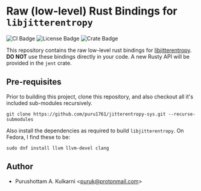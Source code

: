 # Raw (low-level) Rust Bindings for `libjitterentropy`

![CI Badge](https://github.com/puru1761/jitterentropy-sys/actions/workflows/main.yml/badge.svg)
![License Badge](https://img.shields.io/github/license/puru1761/jitterentropy-sys)
![Crate Badge](https://img.shields.io/crates/v/jitterentropy-sys.svg)

This repository contains the raw low-level rust bindings for [libjitterentropy](https://github.com/smuellerDD/jitterentropy-library/tree/v3.3.1).
**DO NOT** use these bindings directly in your code. A new Rusty API will be
provided in the `jent` crate.

## Pre-requisites

Prior to building this project, clone this repository, and also checkout
all it's included sub-modules recursively.

```
git clone https://github.com/puru1761/jitterentropy-sys.git --recurse-submodules
```

Also install the dependencies as required to build `libjitterentropy`.
On Fedora, I find these to be:

```
sudo dnf install llvm llvm-devel clang
```

## Author

* Purushottam A. Kulkarni <<puruk@protonmail.com>>
